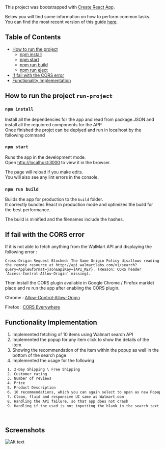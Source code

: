 This project was bootstrapped with [Create React App](https://github.com/facebookincubator/create-react-app).

Below you will find some information on how to perform common tasks.<br>
You can find the most recent version of this guide [here](https://github.com/facebookincubator/create-react-app/blob/master/packages/react-scripts/template/README.md).

## Table of Contents

- [How to run the project](#run-project)
  - [npm install](#npm-install)
  - [npm start](#npm-start)
  - [npm run build](#npm-run-build)
  - [npm run eject](#npm-run-eject)
- [If fail with the CORS error](#CORS-error)
- [Functionality Implementation](#Functionality_Implementation)



## How to run the project `run-project`

### `npm install`

Install all the dependencies for the app and read from package.JSON and install all the requiored components for the APP<br>
Once finished the projct can be deplyed and run in localhost by the following command

### `npm start`

Runs the app in the development mode.<br>
Open [http://localhost:3000](http://localhost:3000) to view it in the browser.

The page will reload if you make edits.<br>
You will also see any lint errors in the console.

### `npm run build`

Builds the app for production to the `build` folder.<br>
It correctly bundles React in production mode and optimizes the build for the best performance.

The build is minified and the filenames include the hashes.<br>

## If fail with the CORS error
If it is not able to fetch anything from the WalMart API and displaying the following error :
```angularjs
Cross-Origin Request Blocked: The Same Origin Policy disallows reading the remote resource at http://api.walmartlabs.com/v1/search?query=Apple&format=json&apiKey={API_KEY}. (Reason: CORS header ‘Access-Control-Allow-Origin’ missing).

```
Then install the CORS plugin available in Google Chrome / Firefox marklet place and re run the app after enabling the CORS plugin.

Chrome : [Allow-Control-Allow-Origin](https://chrome.google.com/webstore/detail/allow-control-allow-origi/nlfbmbojpeacfghkpbjhddihlkkiljbi?hl=en)

Firefox : [CORS Everywhere](https://addons.mozilla.org/en-US/firefox/addon/cors-everywhere/)

## Functionality Implementation

1. Implemented fetching of 10 items using Walmart search API
2. Implemented the popup for any item click to show the details of the item.
3. Showing the recommendation of the item within the popup as well in the bottom of the search page
4. Implemented the usage for the following 
```html
 1. 2-Day Shipping \ Free Shipping
 2. Customer rating
 3. Number of reviews
 4. Price
 5. Product Description
 6. 10 recommendations, which you can again select to open as new Popup for Item description.
 7. Clean, fluid and responsive UI same as Walmart.com
 8. Handling the API failure, so that app does not crash
 9. Handling if the used is not inputting the blank in the search text box.

 
```
## Screenshots

![Alt text](./components/screenshots/img.jpg?raw=true "ScreenShot 1")